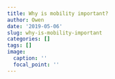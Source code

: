 ```yaml
---
title: Why is mobility important?
author: Owen
date: '2019-05-06'
slug: why-is-mobility-important
categories: []
tags: []
image:
  caption: ''
  focal_point: ''
---
```

